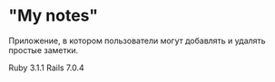 "My notes"
===
Приложение, в котором пользователи могут добавлять и удалять простые заметки.

Ruby 3.1.1
Rails 7.0.4
